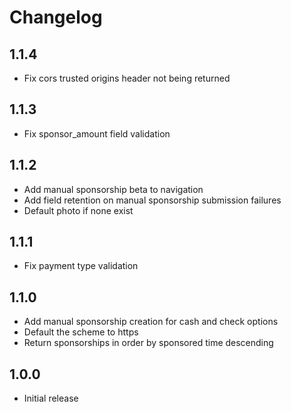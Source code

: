 Changelog
=========

1.1.4
-----
- Fix cors trusted origins header not being returned

1.1.3
-----
- Fix sponsor_amount field validation

1.1.2
-----
- Add manual sponsorship beta to navigation
- Add field retention on manual sponsorship submission failures
- Default photo if none exist

1.1.1
-----
- Fix payment type validation

1.1.0
-----
- Add manual sponsorship creation for cash and check options
- Default the scheme to https
- Return sponsorships in order by sponsored time descending

1.0.0
-----
- Initial release